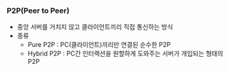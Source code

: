 ### P2P(Peer to Peer)
- 중앙 서버를 거치지 않고 클라이언트끼리 직접 통신하는 방식
- 종류
  - Pure P2P : PC(클라이언트)끼리만 연결된 순수한 P2P
  - Hybrid P2P : PC간 인터랙션을 원할하게 도와주는 서버가 개입되는 형태의 P2P